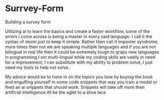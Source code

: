 # Surrvey-Form
Building a survey form

Utilizing ai to learn the basics and create a faster workflow, some of the errors i come across is being a master in every said language. I call it the syntax of doom just to keep it simple. Rather then call it imposter syndrome, more times then not we are speaking multiple languages and if you are not bilingual in real life then it could be extremely tough to graps new languages in programming.I am multi-lingual while my coding skills are vastly in need for a improvement, I can substitute with my ability to problem solve, I just need my tools to help not solve.


My advice would be to hone in on the topics you love by buying the book and engulfing yourself in some code snippets that way you train a model or feed an ai snippets that should work. Snippets will take off more then artificial intelligence itll be the aglet to a shoe lace 

